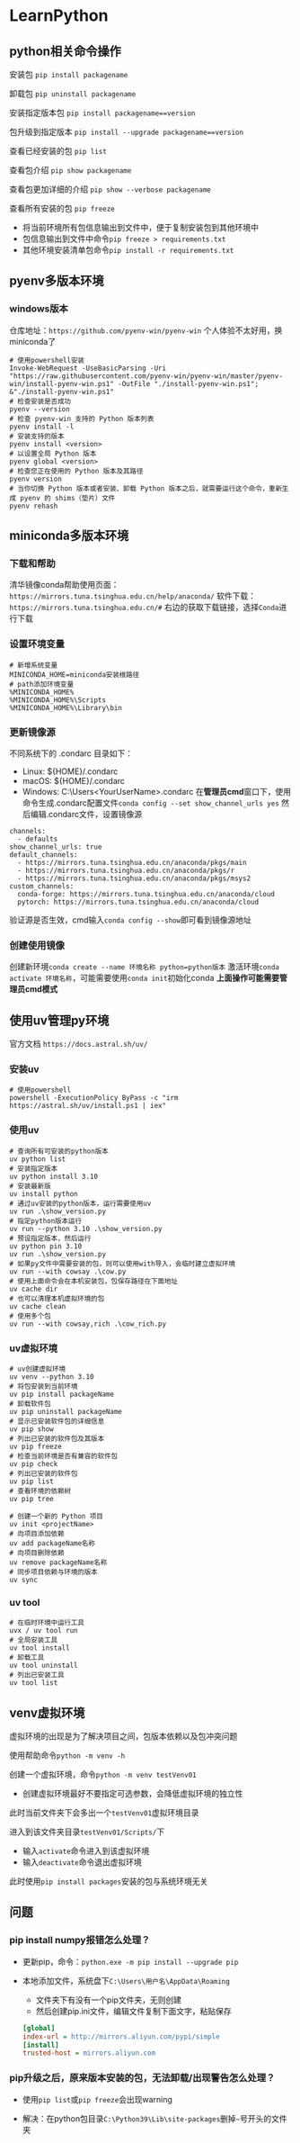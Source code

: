 # LearnPython
## python相关命令操作

安装包 `pip install packagename`

卸载包 `pip uninstall packagename`

安装指定版本包 `pip install packagename==version`

包升级到指定版本 `pip install --upgrade packagename==version`

查看已经安装的包 `pip list`

查看包介绍 `pip show packagename`

查看包更加详细的介绍 `pip show --verbose packagename`

查看所有安装的包 `pip freeze`

- 将当前环境所有包信息输出到文件中，便于复制安装包到其他环境中
- 包信息输出到文件中命令`pip freeze > requirements.txt`
- 其他环境安装清单包命令`pip install -r requirements.txt`

## pyenv多版本环境
### windows版本
仓库地址：`https://github.com/pyenv-win/pyenv-win`
个人体验不太好用，换miniconda了
```shell
# 使用powershell安装
Invoke-WebRequest -UseBasicParsing -Uri "https://raw.githubusercontent.com/pyenv-win/pyenv-win/master/pyenv-win/install-pyenv-win.ps1" -OutFile "./install-pyenv-win.ps1"; &"./install-pyenv-win.ps1"
# 检查安装是否成功
pyenv --version 
# 检查 pyenv-win 支持的 Python 版本列表
pyenv install -l 
# 安装支持的版本
pyenv install <version> 
# 以设置全局 Python 版本
pyenv global <version> 
# 检查您正在使用的 Python 版本及其路径
pyenv version
# 当你切换 Python 版本或者安装、卸载 Python 版本之后，就需要运行这个命令，重新生成 pyenv 的 shims（垫片）文件
pyenv rehash
```
## miniconda多版本环境

### 下载和帮助
清华镜像conda帮助使用页面：`https://mirrors.tuna.tsinghua.edu.cn/help/anaconda/`
软件下载：`https://mirrors.tuna.tsinghua.edu.cn/#` 右边的获取下载链接，选择`Conda`进行下载

### 设置环境变量
```
# 新增系统变量
MINICONDA_HOME=miniconda安装根路径
# path添加环境变量
%MINICONDA_HOME%
%MINICONDA_HOME%\Scripts
%MINICONDA_HOME%\Library\bin
```

### 更新镜像源
不同系统下的 .condarc 目录如下：
- Linux: ${HOME}/.condarc
- macOS: ${HOME}/.condarc
- Windows: C:\Users\<YourUserName>\.condarc
在**管理员cmd**窗口下，使用命令生成.condarc配置文件`conda config --set show_channel_urls yes`
然后编辑.condarc文件，设置镜像源
```
channels:
  - defaults
show_channel_urls: true
default_channels:
  - https://mirrors.tuna.tsinghua.edu.cn/anaconda/pkgs/main
  - https://mirrors.tuna.tsinghua.edu.cn/anaconda/pkgs/r
  - https://mirrors.tuna.tsinghua.edu.cn/anaconda/pkgs/msys2
custom_channels:
  conda-forge: https://mirrors.tuna.tsinghua.edu.cn/anaconda/cloud
  pytorch: https://mirrors.tuna.tsinghua.edu.cn/anaconda/cloud
```
验证源是否生效，cmd输入`conda config --show`即可看到镜像源地址

### 创建使用镜像

创建新环境`conda create --name 环境名称 python=python版本`
激活环境`conda activate 环境名称`，可能需要使用`conda init`初始化conda
**上面操作可能需要管理员cmd模式**

## 使用uv管理py环境

官方文档 `https://docs.astral.sh/uv/`
### 安装uv
```
# 使用powershell
powershell -ExecutionPolicy ByPass -c "irm https://astral.sh/uv/install.ps1 | iex"
```
### 使用uv

```shell
# 查询所有可安装的python版本
uv python list
# 安装指定版本
uv python install 3.10
# 安装最新版
uv install python
# 通过uv安装的python版本，运行需要使用uv
uv run .\show_version.py
# 指定python版本运行
uv run --python 3.10 .\show_version.py
# 预设指定版本，然后运行
uv python pin 3.10
uv run .\show_version.py
# 如果py文件中需要安装的包，则可以使用with导入，会临时建立虚拟环境
uv run --with cowsay .\cow.py
# 使用上面命令会在本机安装包，包保存路径在下面地址
uv cache dir
# 也可以清理本机虚拟环境的包
uv cache clean
# 使用多个包
uv run --with cowsay,rich .\cow_rich.py

```
### uv虚拟环境

```shell
# uv创建虚拟环境
uv venv --python 3.10
# 将包安装到当前环境
uv pip install packageName
# 卸载软件包
uv pip uninstall packageName
# 显示已安装软件包的详细信息
uv pip show
# 列出已安装的软件包及其版本
uv pip freeze
# 检查当前环境是否有兼容的软件包
uv pip check
# 列出已安装的软件包
uv pip list
# 查看环境的依赖树
uv pip tree

# 创建一个新的 Python 项目
uv init <projectName>
# 向项目添加依赖
uv add packageName名称
# 向项目删除依赖
uv remove packageName名称
# 同步项目依赖与环境的版本
uv sync
```
### uv tool

```shell
# 在临时环境中运行工具
uvx / uv tool run
# 全局安装工具
uv tool install
# 卸载工具
uv tool uninstall
# 列出已安装工具
uv tool list
```

## venv虚拟环境

虚拟环境的出现是为了解决项目之间，包版本依赖以及包冲突问题

使用帮助命令`python -m venv -h`

创建一个虚拟环境，命令`python -m venv testVenv01`

- 创建虚拟环境最好不要指定可选参数，会降低虚拟环境的独立性

此时当前文件夹下会多出一个`testVenv01`虚拟环境目录

进入到该文件夹目录`testVenv01/Scripts/`下

- 输入`activate`命令进入到该虚拟环境
- 输入`deactivate`命令退出虚拟环境

此时使用`pip install packages`安装的包与系统环境无关

## 问题

### pip install numpy报错怎么处理？

- 更新pip，命令：`python.exe -m pip install --upgrade pip`

- 本地添加文件，系统盘下`C:\Users\用户名\AppData\Roaming`

  - 文件夹下有没有一个pip文件夹，无则创建
  - 然后创建pip.ini文件，编辑文件复制下面文字，粘贴保存

  ```ini
  [global]
  index-url = http://mirrors.aliyun.com/pypi/simple
  [install]
  trusted-host = mirrors.aliyun.com
  ```


### pip升级之后，原来版本安装的包，无法卸载/出现警告怎么处理？

- 使用`pip list`或`pip freeze`会出现warning

- 解决：在python包目录`C:\Python39\Lib\site-packages`删掉`~`号开头的文件夹

